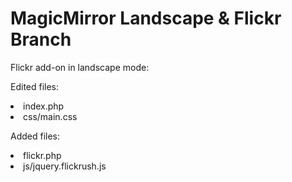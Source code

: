 MagicMirror Landscape & Flickr Branch
===========

Flickr add-on in landscape mode:

Edited files:
<li>index.php</li>
<li>css/main.css</li>

Added files:
<li>flickr.php</li>
<li>js/jquery.flickrush.js</li>
